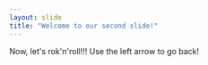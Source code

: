 ```yaml
---
layout: slide
title: "Welcome to our second slide!"
---
```

Now, let's rok'n'roll!!!
Use the left arrow to go back!